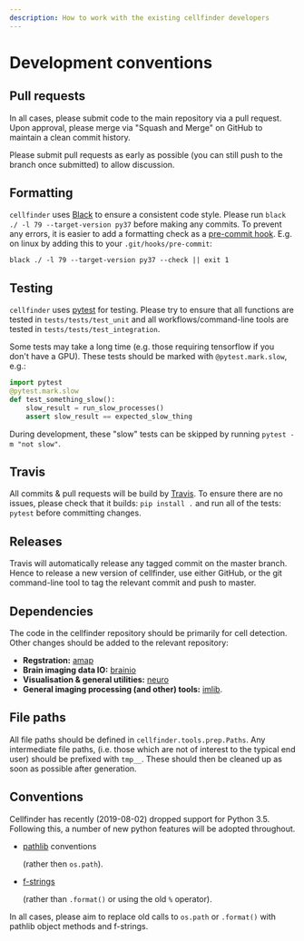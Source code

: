 ```yaml
---
description: How to work with the existing cellfinder developers
---
```


# Development conventions

## Pull requests

In all cases, please submit code to the main repository via a pull request. Upon approval, please merge via "Squash and Merge" on GitHub to maintain a clean commit history.

Please submit pull requests as early as possible \(you can still push to the branch once submitted\) to allow discussion.

## Formatting

`cellfinder` uses [Black](https://github.com/python/black) to ensure a consistent code style. Please run `black ./ -l 79 --target-version py37` before making any commits. To prevent any errors, it is easier to add a formatting check as a [pre-commit hook](https://www.atlassian.com/git/tutorials/git-hooks). E.g. on linux by adding this to your `.git/hooks/pre-commit`:

```text
black ./ -l 79 --target-version py37 --check || exit 1
```

## Testing

`cellfinder` uses [pytest](https://docs.pytest.org/en/latest/) for testing. Please try to ensure that all functions are tested in `tests/tests/test_unit` and all workflows/command-line tools are tested in `tests/tests/test_integration`.

Some tests may take a long time \(e.g. those requiring tensorflow if you don't have a GPU\). These tests should be marked with `@pytest.mark.slow`, e.g.:

```python
import pytest
@pytest.mark.slow
def test_something_slow():
    slow_result = run_slow_processes()
    assert slow_result == expected_slow_thing
```

During development, these "slow" tests can be skipped by running `pytest -m "not slow"`.

## Travis

All commits & pull requests will be build by [Travis](https://travis-ci.com). To ensure there are no issues, please check that it builds: `pip install .` and run all of the tests: `pytest` before committing changes.

## Releases

Travis will automatically release any tagged commit on the master branch. Hence to release a new version of cellfinder, use either GitHub, or the git command-line tool to tag the relevant commit and push to master.

## Dependencies

The code in the cellfinder repository should be primarily for cell detection. Other changes should be added to the relevant repository:

* **Regstration:** [amap](https://github.com/sainsburywellcomecentre/amap-python)
* **Brain imaging data IO:** [brainio](https://github.com/adamltyson/brainio)
* **Visualisation & general utilities:** [neuro](https://github.com/sainsburywellcomecentre/neuro) 
* **General imaging processing \(and other\) tools:**  [imlib](https://github.com/adamltyson/imlib).

## File paths

All file paths should be defined in `cellfinder.tools.prep.Paths`. Any intermediate file paths, \(i.e. those which are not of interest to the typical end user\) should be prefixed with `tmp__`. These should then be cleaned up as soon as possible after generation.

## Conventions

Cellfinder has recently \(2019-08-02\) dropped support for Python 3.5. Following this, a number of new python features will be adopted throughout.

* [pathlib](https://realpython.com/python-pathlib/) conventions 

  \(rather then `os.path`\).

* [f-strings](https://realpython.com/python-f-strings/) 

  \(rather than `.format()` or using the old `%` operator\). 

In all cases, please aim to replace old calls to `os.path` or `.format()` with pathlib object methods and f-strings.

